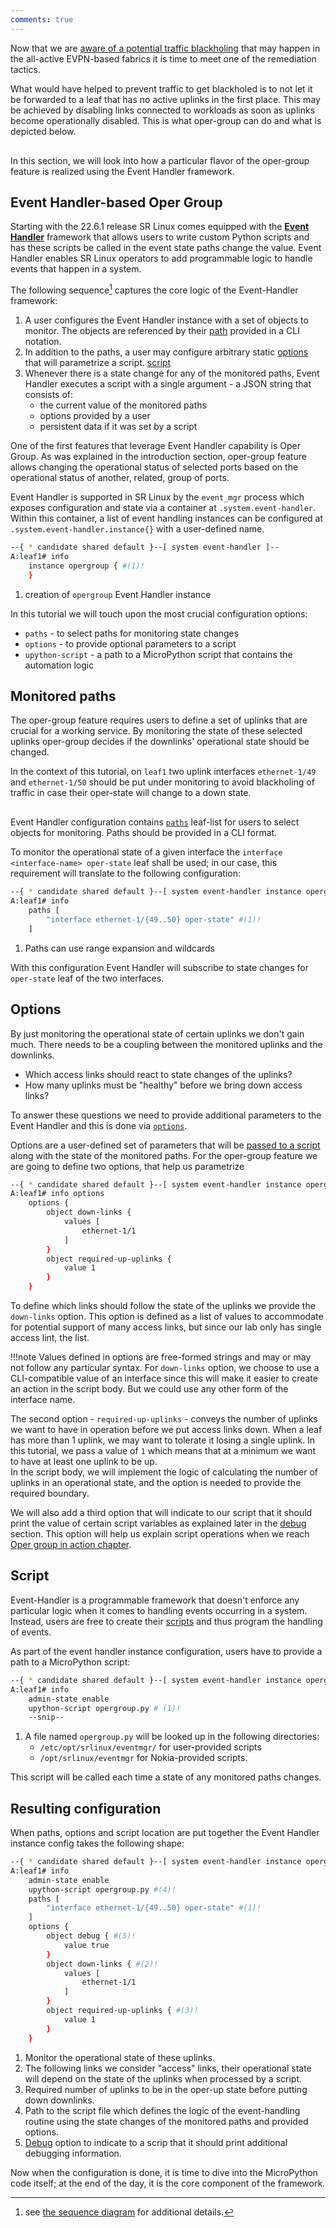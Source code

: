 ```yaml
---
comments: true
---
```


<script type="text/javascript" src="https://viewer.diagrams.net/js/viewer-static.min.js" async></script>

Now that we are [aware of a potential traffic blackholing](problem-statement.md#traffic-loss-scenario) that may happen in the all-active EVPN-based fabrics it is time to meet one of the remediation tactics.

What would have helped to prevent traffic to get blackholed is to not let it be forwarded to a leaf that has no active uplinks in the first place. This may be achieved by disabling links connected to workloads as soon as uplinks become operationally disabled. This is what oper-group can do and what is depicted below.

<div class="mxgraph" style="max-width:100%;border:1px solid transparent;margin:0 auto; display:block;" data-mxgraph="{&quot;page&quot;:3,&quot;zoom&quot;:3,&quot;highlight&quot;:&quot;#0000ff&quot;,&quot;nav&quot;:true,&quot;check-visible-state&quot;:true,&quot;resize&quot;:true,&quot;url&quot;:&quot;https://raw.githubusercontent.com/srl-labs/learn-srlinux/diagrams/opergroup.drawio&quot;}"></div>

In this section, we will look into how a particular flavor of the oper-group feature is realized using the Event Handler framework.

## Event Handler-based Oper Group

Starting with the 22.6.1 release SR Linux comes equipped with the [**Event Handler**][eh-overview] framework that allows users to write custom Python scripts and has these scripts be called in the event state paths change the value. Event Handler enables SR Linux operators to add programmable logic to handle events that happen in a system.

The following sequence[^1] captures the core logic of the Event-Handler framework:

1. A user configures the Event Handler instance with a set of objects to monitor. The objects are referenced by their [path](#monitored-paths) provided in a CLI notation.
2. In addition to the paths, a user may configure arbitrary static [options](#options) that will parametrize a script.
[script](#script)
4. Whenever there is a state change for any of the monitored paths, Event Handler executes a script with a single argument - a JSON string that consists of:
    - the current value of the monitored paths
    - options provided by a user
    - persistent data if it was set by a script

One of the first features that leverage Event Handler capability is Oper Group. As was explained in the introduction section, oper-group feature allows changing the operational status of selected ports based on the operational status of another, related, group of ports.

Event Handler is supported in SR Linux by the `event_mgr` process which exposes configuration and state via a container at `.system.event-handler`. Within this container, a list of event handling instances can be configured at `.system.event-handler.instance{}` with a user-defined name.

```sh
--{ * candidate shared default }--[ system event-handler ]--
A:leaf1# info
    instance opergroup { #(1)!
    }
```

1. creation of `opergroup` Event Handler instance

In this tutorial we will touch upon the most crucial configuration options:

- `paths` - to select paths for monitoring state changes
- `options` - to provide optional parameters to a script
- `upython-script` - a path to a MicroPython script that contains the automation logic

## Monitored paths

The oper-group feature requires users to define a set of uplinks that are crucial for a working service. By monitoring the state of these selected uplinks oper-group decides if the downlinks' operational state should be changed.

In the context of this tutorial, on `leaf1` two uplink interfaces `ethernet-1/49` and `ethernet-1/50` should be put under monitoring to avoid blackholing of traffic in case their oper-state will change to a down state.

<div class="mxgraph" style="max-width:100%;border:1px solid transparent;margin:0 auto; display:block;" data-mxgraph="{&quot;page&quot;:13,&quot;zoom&quot;:3,&quot;highlight&quot;:&quot;#0000ff&quot;,&quot;nav&quot;:true,&quot;check-visible-state&quot;:true,&quot;resize&quot;:true,&quot;url&quot;:&quot;https://raw.githubusercontent.com/srl-labs/learn-srlinux/diagrams/opergroup.drawio&quot;}"></div>

Event Handler configuration contains [`paths`][eh-paths] leaf-list for users to select objects for monitoring. Paths should be provided in a CLI format.

To monitor the operational state of a given interface the `interface <interface-name> oper-state` leaf shall be used; in our case, this requirement will translate to the following configuration:

```sh
--{ * candidate shared default }--[ system event-handler instance opergroup ]--
A:leaf1# info
    paths [
        "interface ethernet-1/{49..50} oper-state" #(1)!
    ]
```

1. Paths can use range expansion and wildcards

With this configuration Event Handler will subscribe to state changes for `oper-state` leaf of the two interfaces.

## Options

By just monitoring the operational state of certain uplinks we don't gain much. There needs to be a coupling between the monitored uplinks and the downlinks.

- Which access links should react to state changes of the uplinks?
- How many uplinks must be "healthy" before we bring down access links?

To answer these questions we need to provide additional parameters to the Event Handler and this is done via [`options`][eh-options].

Options are a user-defined set of parameters that will be [passed to a script][eh-script] along with the state of the monitored paths. For the oper-group feature we are going to define two options, that help us parametrize

```sh
--{ * candidate shared default }--[ system event-handler instance opergroup ]--
A:leaf1# info options
    options {
        object down-links {
            values [
                ethernet-1/1
            ]
        }
        object required-up-uplinks {
            value 1
        }
    }
```

To define which links should follow the state of the uplinks we provide the `down-links` option. This option is defined as a list of values to accommodate for potential support of many access links, but since our lab only has single access lint, the list.

!!!note
    Values defined in options are free-formed strings and may or may not follow any particular syntax. For `down-links` option, we choose to use a CLI-compatible value of an interface since this will make it easier to create an action in the script body. But we could use any other form of the interface name.

The second option - `required-up-uplinks` - conveys the number of uplinks we want to have in operation before we put access links down. When a leaf has more than 1 uplink, we may want to tolerate it losing a single uplink. In this tutorial, we pass a value of `1` which means that at a minimum we want to have at least one uplink to be up.  
In the script body, we will implement the logic of calculating the number of uplinks in an operational state, and the option is needed to provide the required boundary.

We will also add a third option that will indicate to our script that it should print the value of certain script variables as explained later in the [debug](script.md#debugging) section. This option will help us explain script operations when we reach [Oper group in action chapter](opergroup-operation.md).

## Script

Event-Handler is a programmable framework that doesn't enforce any particular logic when it comes to handling events occurring in a system. Instead, users are free to create their [scripts][eh-script] and thus program the handling of events.

As part of the event handler instance configuration, users have to provide a path to a MicroPython script:

```sh
--{ * candidate shared default }--[ system event-handler instance opergroup ]--
A:leaf1# info
    admin-state enable
    upython-script opergroup.py # (1)!
    --snip--
```

1. A file named `opergroup.py` will be looked up in the following directories:
    - `/etc/opt/srlinux/eventmgr/` for user-provided scripts
    - `/opt/srlinux/eventmgr` for Nokia-provided scripts.

This script will be called each time a state of any monitored paths changes.

## Resulting configuration

When paths, options and script location are put together the Event Handler instance config takes the following shape:

```sh
--{ * candidate shared default }--[ system event-handler instance opergroup ]--
A:leaf1# info
    admin-state enable
    upython-script opergroup.py #(4)!
    paths [
        "interface ethernet-1/{49..50} oper-state" #(1)!
    ]
    options {
        object debug { #(5)!
            value true
        }
        object down-links { #(2)!
            values [
                ethernet-1/1
            ]
        }
        object required-up-uplinks { #(3)!
            value 1
        }
    }
```

1. Monitor the operational state of these uplinks.
2. The following links we consider "access" links, their operational state will depend on the state of the uplinks when processed by a script.
3. Required number of uplinks to be in the oper-up state before putting down downlinks.
4. Path to the script file which defines the logic of the event-handling routine using the state changes of the monitored paths and provided options.
5. [Debug](script.md#debugging) option to indicate to a scrip that it should print additional debugging information.

Now when the configuration is done, it is time to dive into the MicroPython code itself; at the end of the day, it is the core component of the framework.

[^1]: see [the sequence diagram][eh-overview] for additional details.

[eh-overview]: https://documentation.nokia.com/srlinux/22-6/SR_Linux_Book_Files/Event_Handler_Guide/eh-overview.html
[eh-paths]: https://documentation.nokia.com/srlinux/22-6/SR_Linux_Book_Files/Event_Handler_Guide/event_handler.html#event-handler-config__section_ojq_kxt_stb
[eh-options]: https://documentation.nokia.com/srlinux/22-6/SR_Linux_Book_Files/Event_Handler_Guide/event_handler.html#event-handler-config__section_umk_zb5_stb
[eh-script]: https://documentation.nokia.com/srlinux/22-6/SR_Linux_Book_Files/Event_Handler_Guide/scripts.html
